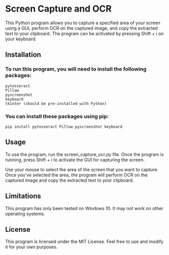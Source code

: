 # Screen Capture and OCR

This Python program allows you to capture a specified area of your screen using a GUI, perform OCR on the captured image, and copy the extracted text to your clipboard. The program can be activated by pressing Shift + i on your keyboard.
## Installation

### To run this program, you will need to install the following packages:

    pytesseract
    Pillow
    pyscreenshot
    keyboard
    tkinter (should be pre-installed with Python)

### You can install these packages using pip:

    pip install pytesseract Pillow pyscreenshot keyboard

## Usage

To use the program, run the screen_capture_ocr.py file. Once the program is running, press Shift + i to activate the GUI for capturing the screen.

Use your mouse to select the area of the screen that you want to capture. Once you've selected the area, the program will perform OCR on the captured image and copy the extracted text to your clipboard.
## Limitations

This program has only been tested on Windows 10. It may not work on other operating systems.
## License

This program is licensed under the MIT License. Feel free to use and modify it for your own purposes.
